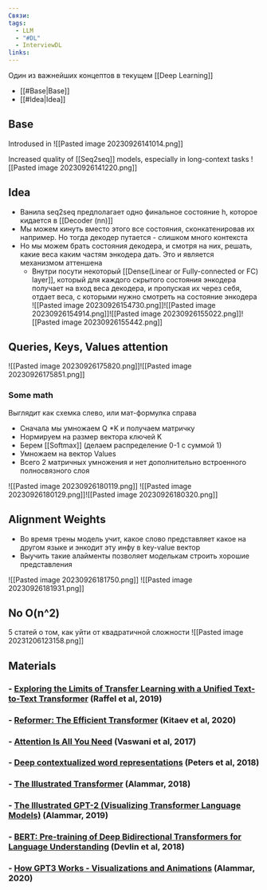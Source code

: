 ```yaml
---
Связи: 
tags:
  - LLM
  - "#DL"
  - InterviewDL
links:
---
```

Один из важнейших концептов в текущем [[Deep Learning]]

- [[#Base|Base]]
- [[#Idea|Idea]]

## Base
Introdused in
![[Pasted image 20230926141014.png]]


Increased quality of [[Seq2seq]] models, especially in long-context tasks
![[Pasted image 20230926141220.png]]


## Idea
- Ванила seq2seq предполагает одно финальное состояние h, которое кидается в [[Decoder (nn)]]
- Мы можем кинуть вместо этого все состояния, сконкатенировав их например. Но тогда декодер путается - слишком много контекста
- Но мы можем брать состояния декодера, и смотря на них, решать, какие веса каким частям энкодера дать. Это и является механизмом аттеншена
	- Внутри посути некоторый [[Dense(Linear or Fully-connected or FC) layer]], который для каждого скрытого состояния энкодера получает на вход веса декодера, и пропуская их через себя, отдает веса, с которыми нужно смотреть на состояние энкодера
![[Pasted image 20230926154730.png]]![[Pasted image 20230926154914.png]]![[Pasted image 20230926155022.png]]![[Pasted image 20230926155442.png]]


## Queries, Keys, Values attention

![[Pasted image 20230926175820.png]]![[Pasted image 20230926175851.png]]

### Some math
Выглядит как схемка слево, или мат-формулка справа
- Сначала мы умножаем Q \*K  и получаем матричку
- Нормируем на размер вектора ключей K
- Берем [[Softmax]] (делаем распределение 0-1 с суммой 1)
- Умножаем на вектор Values
- Всего 2 матричных умножения и нет дополнительно встроенного полносвязного слоя


![[Pasted image 20230926180119.png]]
![[Pasted image 20230926180129.png]]![[Pasted image 20230926180320.png]]


## Alignment Weights
- Во время трены модель учит, какое слово представляет какое на другом языке и энкодит эту инфу в key-value вектор
- Выучить такие алайменты позволяет моделькам строить хорошие представления

![[Pasted image 20230926181750.png]]
![[Pasted image 20230926181931.png]]



## No O(n^2)
5 статей о том, как уйти от квадратичной сложности
![[Pasted image 20231206123158.png]]



## Materials
### - [Exploring the Limits of Transfer Learning with a Unified Text-to-Text Transformer](https://arxiv.org/abs/1910.10683) (Raffel et al, 2019)

### - [Reformer: The Efficient Transformer](https://arxiv.org/abs/2001.04451) (Kitaev et al, 2020)

### - [Attention Is All You Need](https://arxiv.org/abs/1706.03762) (Vaswani et al, 2017)

### - [Deep contextualized word representations](https://arxiv.org/pdf/1802.05365.pdf) (Peters et al, 2018)

### - [The Illustrated Transformer](http://jalammar.github.io/illustrated-transformer/) (Alammar, 2018)

### - [The Illustrated GPT-2 (Visualizing Transformer Language Models)](http://jalammar.github.io/illustrated-gpt2/) (Alammar, 2019)

### - [BERT: Pre-training of Deep Bidirectional Transformers for Language Understanding](https://arxiv.org/abs/1810.04805) (Devlin et al, 2018)

### - [How GPT3 Works - Visualizations and Animations](http://jalammar.github.io/how-gpt3-works-visualizations-animations/) (Alammar, 2020)
